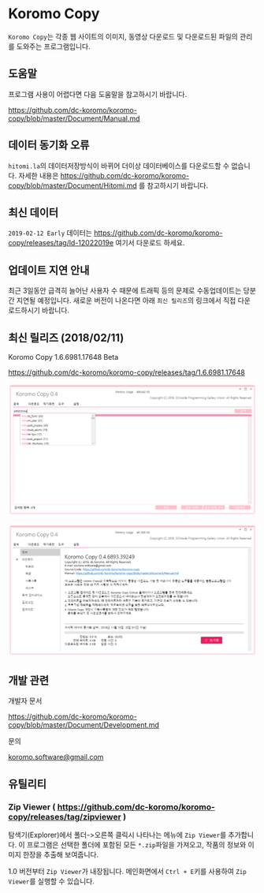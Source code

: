 # Koromo Copy

`Koromo Copy`는 각종 웹 사이트의 이미지, 동영상 다운로드 및 다운로드된 파일의 관리를 도와주는 프로그램입니다.

## 도움말

프로그램 사용이 어렵다면 다음 도움말을 참고하시기 바랍니다.

https://github.com/dc-koromo/koromo-copy/blob/master/Document/Manual.md

## 데이터 동기화 오류

`hitomi.la`의 데이터저장방식이 바뀌어 더이상 데이터베이스를 다운로드할 수 없습니다.
자세한 내용은 https://github.com/dc-koromo/koromo-copy/blob/master/Document/Hitomi.md 를 참고하시기 바랍니다.

## 최신 데이터

`2019-02-12 Early` 데이터는 https://github.com/dc-koromo/koromo-copy/releases/tag/ld-12022019e 여기서 다운로드 하세요.

## 업데이트 지연 안내

최근 3일동안 급격히 늘어난 사용자 수 때문에 트래픽 등의 문제로 수동업데이트는 당분간 지연될 예정입니다.
새로운 버전이 나온다면 아래 `최신 릴리즈`의 링크에서 직접 다운로드하시기 바랍니다.

## 최신 릴리즈 (2018/02/11)

Koromo Copy 1.6.6981.17648 Beta

https://github.com/dc-koromo/koromo-copy/releases/tag/1.6.6981.17648

![hitomi history](Document/Images/1.png)

![hitomi history](Document/Images/2.png)

## 개발 관련

개발자 문서

https://github.com/dc-koromo/koromo-copy/blob/master/Document/Development.md

문의

koromo.software@gmail.com

## 유틸리티

### Zip Viewer ( https://github.com/dc-koromo/koromo-copy/releases/tag/zipviewer )

탐색기(Explorer)에서 폴더->오른쪽 클릭시 나타나는 메뉴에 `Zip Viewer`를 추가합니다.
이 프로그램은 선택한 폴더에 포함된 모든 `*.zip`파일을 가져오고, 작품의 정보와 이미지 한장을 추출해 보여줍니다.

1.0 버전부터 `Zip Viewer`가 내장됩니다. 메인화면에서 `Ctrl + E`키를 사용하여 `Zip Viewer`를 실행할 수 있습니다.